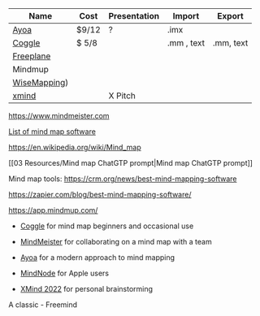 



| Name | Cost |  Presentation |Import | Export |
| ---------- | --------- | --------- | --------- |--------- |
| [Ayoa](https://app.ayoa.com/) | $9/12 | ? | .imx |
| [Coggle](https://coggle.it/) | $ 5/8 | | .mm , text | .mm,  text |
| [Freeplane](https://docs.freeplane.org/) |  |  | |
| Mindmup |  |  | |
| [WiseMapping](https://www.wisemapping.com/)) |  |  | |
| [xmind]() |  | X Pitch  | |


https://www.mindmeister.com


[List of mind map software](https://en.wikipedia.org/wiki/List_of_concept-_and_mind-mapping_software)

https://en.wikipedia.org/wiki/Mind_map

 [[03 Resources/Mind map ChatGTP prompt|Mind map ChatGTP prompt]]

Mind map tools:
https://crm.org/news/best-mind-mapping-software

https://zapier.com/blog/best-mind-mapping-software/

https://app.mindmup.com/

-   [Coggle](https://zapier.com/blog/best-mind-mapping-software/#coggle) for mind map beginners and occasional use
    
-   [MindMeister](https://zapier.com/blog/best-mind-mapping-software/#mindmeister) for collaborating on a mind map with a team
    
-   [Ayoa](https://zapier.com/blog/best-mind-mapping-software/#ayoa) for a modern approach to mind mapping
    
-   [MindNode](https://zapier.com/blog/best-mind-mapping-software/#mindnode) for Apple users
    
-   [XMind 2022](https://zapier.com/blog/best-mind-mapping-software/#xmind) for personal brainstorming

A classic - 
Freemind